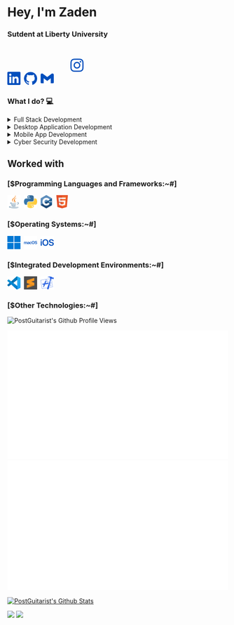 <h1>Hey, I'm Zaden<!--<img src="https://raw.githubusercontent.com/ABSphreak/ABSphreak/master/gifs/Hi.gif" width="60">--></h1>
<h3>Sutdent at Liberty University</h3>
  
<!--<img align="right" src="https://github.com/postguitarist/postguitarist/blob/master/logos/code.gif" width="350">-->

<a href="https://www.linkedin.com/in/zaden-connell/"><img src="https://github.com/postguitarist/postguitarist/blob/master/logos/linkedin.svg" width="30" /></a>&nbsp;
<a href="https://github.com/postguitarist"><img src="https://github.com/postguitarist/postguitarist/blob/master/logos/github.svg" width="30" /></a>&nbsp;
<a href="mailto:zaden.connell@gmail.com"><img src="https://github.com/postguitarist/postguitarist/blob/master/logos/gmail.svg" width="30" /></a>&nbsp;
<a href="https://www.instagram.com/zaden_connell"><img style="padding:30px" src="https://github.com/postguitarist/postguitarist/blob/master/logos/instagram.svg" width="30" /></a>

<h3>What I do? 💻</h3>
<details><summary>Full Stack Development</summary>
  <ul>
    <li><a href="https://github.com/PostGuitarist/portfolio">Portfolio</a></li>
    <li><a href="https://github.com/postguitarist/postguitarist">Placeholder</a></li>
  </ul>
 </details>
  <details>
  <summary>Desktop Application Development</summary>
  <ul>
    <li><a href="https://github.com/postguitarist">Placeholder</a></li>
    <li><a href="https://github.com/postguitarist">Placeholder</a></li>
  </ul>
  </details>
  <details><summary>Mobile App Development</summary>
  <ul>
    <li><a href="https://github.com/PostGuitarist/Tracked">Tracked - MyFitnessPal Clone</a></li>
    <li><a href="https://github.com/PostGuitarist/Weather-SwiftUI">Weatherly</a></li>
  </ul>
</details>
<details><summary>Cyber Security Development</summary>
  <ul>
    <li><a href="https://github.com/postguitarist">Placeholder</a></li>
    <li><a href="https://github.com/postguitarist">Placeholder</a></li>
  </ul>
</details>

<!-- <h2>The Questions You May Have ❔</h2>
<details>
  <summary>Who are you? 👨</summary>
  <pre>
  An Information Technology student at Liberty University. Studying Data Networking & Security, Web & Mobile Programming, and a Minor in Computer Science<br>
  </pre>
</details> -->
<h2>Worked with</h3>
<h3>[$Programming Languages and Frameworks:~#]</h3>

<img height="30" src="https://github.com/postguitarist/postguitarist/blob/master/logos/java.svg">&nbsp;
<img height="30" src="https://github.com/postguitarist/postguitarist/blob/master/logos/python.svg">&nbsp;
<img height="30" src="https://github.com/postguitarist/postguitarist/blob/master/logos/c++.svg">&nbsp;
<img height="30" src="https://github.com/postguitarist/postguitarist/blob/master/logos/html5.svg">&nbsp;
<!--<img height="30" src="https://github.com/postguitarist/postguitarist/blob/master/logos/css3.svg">&nbsp;-->
<h3>[$Operating Systems:~#]</h3>

<img height="30" src="https://github.com/postguitarist/postguitarist/blob/master/logos/windows.svg">&nbsp;
<img height="30" src="https://github.com/postguitarist/postguitarist/blob/master/logos/macos.svg">&nbsp;
<img height="30" src="https://github.com/postguitarist/postguitarist/blob/master/logos/ios.svg">&nbsp;
<!-- <img height="30" src="https://github.com/postguitarist/postguitarist/blob/master/logos/ubuntu.svg">&nbsp; -->
<!-- <img height="30" src="https://github.com/postguitarist/postguitarist/blob/master/logos/android.svg">&nbsp; -->
<h3>[$Integrated Development Environments:~#]</h3>

<img height="30" src="https://github.com/postguitarist/postguitarist/blob/master/logos/vscode.svg">&nbsp;
<img height="30" src="https://github.com/postguitarist/postguitarist/blob/master/logos/sublime.svg">&nbsp;
<img height="30" src="https://github.com/postguitarist/postguitarist/blob/master/logos/xcode.svg">&nbsp;
<!-- <img height="30" src="https://github.com/postguitarist/postguitarist/blob/master/logos/androidstudio.svg">&nbsp; -->
<h3>[$Other Technologies:~#]</h3>

<!-- <img height="30" src="https://github.com/postguitarist/postguitarist/blob/master/logos/aws.svg">&nbsp;
<img height="30" src="https://github.com/postguitarist/postguitarist/blob/master/logos/googlecloud.svg">&nbsp;
<img height="30" src="https://github.com/postguitarist/postguitarist/blob/master/logos/azure.svg">&nbsp;
<img height="30" src="https://github.com/postguitarist/postguitarist/blob/master/logos/git.svg">&nbsp; -->

<!-- <h2>What if you like my work? 🚀</h2>
<ul>
  <li>Subscribe to my <a href="https://www.youtube.com/">Youtube Channel</a></li>
  <li>Star ⭐  the Projects you wish</li>
</ul> -->

![PostGuitarist's Github Profile Views](https://komarev.com/ghpvc/?username=postguitarist&color=blue)  


<a href="https://github.com/postguitarist/postguitarist">

![](https://github.com/postguitarist/postguitarist/blob/master/generated/overview.svg)
![](https://github.com/postguitarist/postguitarist/blob/master/generated/languages.svg)

</a>

[![PostGuitarist's Github Stats](https://github-readme-stats.vercel.app/api?username=postguitarist&show_icons=true)](https://github-readme-stats.vercel.app/api?username=postguitarist&show_icons=true)
<br/>

![](https://github-readme-streak-stats.herokuapp.com/?user=postguitarist&hide_border=true)
![](https://activity-graph.herokuapp.com/graph?username=postguitarist&theme=redical)
